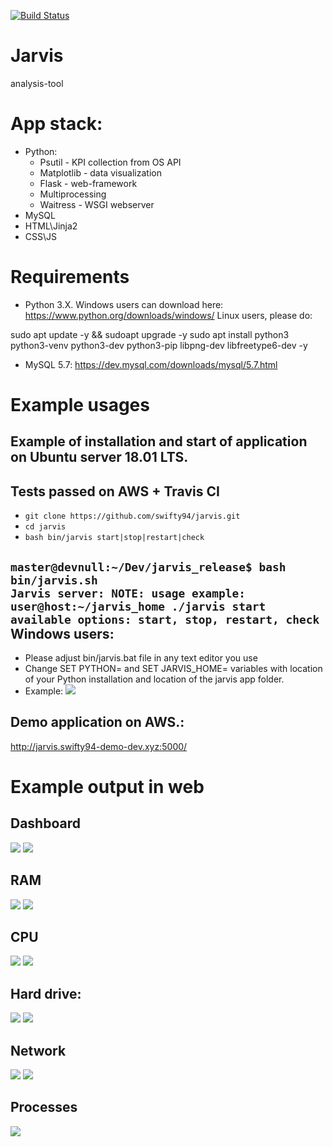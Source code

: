 [![Build Status](https://travis-ci.org/swifty94/jarvis.svg?branch=master)](https://travis-ci.org/swifty94/jarvis)

# Jarvis

analysis-tool

App stack:
========
- Python:
    - Psutil - KPI collection from OS API
    - Matplotlib - data visualization
    - Flask - web-framework
    - Multiprocessing 
    - Waitress - WSGI webserver
- MySQL
- HTML\Jinja2
- CSS\JS

Requirements
========

- Python 3.X. Windows users can download here: https://www.python.org/downloads/windows/
Linux users, please do:

sudo apt update -y && sudoapt upgrade -y 
sudo apt install python3 python3-venv python3-dev python3-pip libpng-dev libfreetype6-dev -y

- MySQL 5.7: https://dev.mysql.com/downloads/mysql/5.7.html

Example usages
==============

Example of installation and start of application on Ubuntu server 18.01 LTS.
---
Tests passed on AWS + Travis CI
---

- ``` git clone https://github.com/swifty94/jarvis.git ```  
- ``` cd jarvis ```  
- ``` bash bin/jarvis start|stop|restart|check ```  

``` master@devnull:~/Dev/jarvis_release$ bash bin/jarvis.sh ```  
``` Jarvis server: NOTE: usage example: ```  
``` user@host:~/jarvis_home ./jarvis start ```  
``` available options: start, stop, restart, check ```  
Windows users:
----
- Please adjust bin/jarvis.bat file in any text editor you use
- Change SET PYTHON= and SET JARVIS_HOME= variables with location of your Python installation and location of the jarvis app folder. 
- Example:
![](https://raw.githubusercontent.com/swifty94/jarvis/master/img/jarvisbat.png)


Demo application on AWS.:
------
http://jarvis.swifty94-demo-dev.xyz:5000/


Example output in web
==============

Dashboard
----
![](https://raw.githubusercontent.com/swifty94/jarvis/master/img/dashboard.png)
![](https://raw.githubusercontent.com/swifty94/jarvis/master/img/dashboard_2.png)

RAM
---
![](https://raw.githubusercontent.com/swifty94/jarvis/master/img/ram_prev_month.png)
![](https://raw.githubusercontent.com/swifty94/jarvis/master/img/ram2.png)

CPU
---
![](https://raw.githubusercontent.com/swifty94/jarvis/master/img/cpu2.png)
![](https://raw.githubusercontent.com/swifty94/jarvis/master/img/cpu3.png)

Hard drive:
---
![](https://raw.githubusercontent.com/swifty94/jarvis/master/img/disk.png)
![](https://raw.githubusercontent.com/swifty94/jarvis/master/img/disk2.png)

Network
----
![](https://raw.githubusercontent.com/swifty94/jarvis/master/img/network.png)
![](https://raw.githubusercontent.com/swifty94/jarvis/master/img/net2.png)

Processes
----
![](https://raw.githubusercontent.com/swifty94/jarvis/master/img/processes.png)